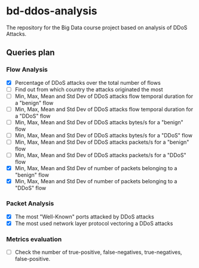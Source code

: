 # bd-ddos-analysis
The repository for the Big Data course project based on analysis of DDoS Attacks.

## Queries plan

### Flow Analysis

  - [X] Percentage of DDoS attacks over the total number of flows
  - [ ] Find out from which country the attacks originated the most
  - [ ] Min, Max, Mean and Std Dev of DDoS attacks flow temporal duration for a "benign" flow
  - [ ] Min, Max, Mean and Std Dev of DDoS attacks flow temporal duration for a "DDoS" flow
  - [ ] Min, Max, Mean and Std Dev of DDoS attacks bytes/s for a "benign" flow
  - [ ] Min, Max, Mean and Std Dev of DDoS attacks bytes/s for a "DDoS" flow
  - [ ] Min, Max, Mean and Std Dev of DDoS attacks packets/s for a "benign" flow
  - [ ] Min, Max, Mean and Std Dev of DDoS attacks packets/s for a "DDoS" flow
  - [X] Min, Max, Mean and Std Dev of number of packets belonging to a "benign" flow
  - [X] Min, Max, Mean and Std Dev of number of packets belonging to a "DDoS" flow

### Packet Analysis

  - [X] The most "Well-Known" ports attacked by DDoS attacks
  - [X] The most used network layer protocol vectoring a DDoS attacks

### Metrics evaluation
  - [ ] Check the number of true-positive, false-negatives, true-negatives, false-positive.

